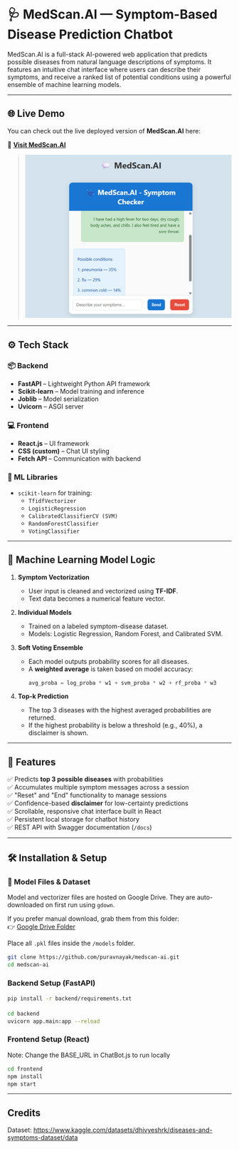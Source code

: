 # 🩺 MedScan.AI — Symptom-Based Disease Prediction Chatbot

MedScan.AI is a full-stack AI-powered web application that predicts possible diseases from natural language descriptions of symptoms. It features an intuitive chat interface where users can describe their symptoms, and receive a ranked list of potential conditions using a powerful ensemble of machine learning models.

---

## 🌐 Live Demo

You can check out the live deployed version of **MedScan.AI** here:

🔗 **[Visit MedScan.AI](https://medscan-ai.vercel.app/)**

> ![Live Demo Screenshot](extras/images/demo.png)

---

## ⚙️ Tech Stack

### 📦 Backend
- **FastAPI** – Lightweight Python API framework
- **Scikit-learn** – Model training and inference
- **Joblib** – Model serialization
- **Uvicorn** – ASGI server

### 💻 Frontend
- **React.js** – UI framework
- **CSS (custom)** – Chat UI styling
- **Fetch API** – Communication with backend

### 🧠 ML Libraries
- `scikit-learn` for training:
  - `TfidfVectorizer`
  - `LogisticRegression`
  - `CalibratedClassifierCV (SVM)`
  - `RandomForestClassifier`
  - `VotingClassifier`

---

## 🧠 Machine Learning Model Logic

1. **Symptom Vectorization**
   - User input is cleaned and vectorized using **TF-IDF**.
   - Text data becomes a numerical feature vector.

2. **Individual Models**
   - Trained on a labeled symptom-disease dataset.
   - Models: Logistic Regression, Random Forest, and Calibrated SVM.

3. **Soft Voting Ensemble**
   - Each model outputs probability scores for all diseases.
   - A **weighted average** is taken based on model accuracy:
     ```python
     avg_proba = log_proba * w1 + svm_proba * w2 + rf_proba * w3
     ```

4. **Top-k Prediction**
   - The top 3 diseases with the highest averaged probabilities are returned.
   - If the highest probability is below a threshold (e.g., 40%), a disclaimer is shown.

---

## 🚀 Features

✅ Predicts **top 3 possible diseases** with probabilities  
✅ Accumulates multiple symptom messages across a session  
✅ "Reset" and "End" functionality to manage sessions  
✅ Confidence-based **disclaimer** for low-certainty predictions  
✅ Scrollable, responsive chat interface built in React  
✅ Persistent local storage for chatbot history  
✅ REST API with Swagger documentation (`/docs`)

---


## 🛠️ Installation & Setup

### 🔽 Model Files & Dataset

Model and vectorizer files are hosted on Google Drive. They are auto-downloaded on first run using `gdown`.

If you prefer manual download, grab them from this folder:  
👉 [Google Drive Folder](https://drive.google.com/drive/folders/1CrhC1hfwhTJfvsBjuaRE479pPysU1CMO)

Place all `.pkl` files inside the `/models` folder.

```bash
git clone https://github.com/puravnayak/medscan-ai.git
cd medscan-ai
```

### Backend Setup (FastAPI)
```bash
pip install -r backend/requirements.txt

cd backend
uvicorn app.main:app --reload
```

### Frontend Setup (React)
Note: Change the BASE_URL in ChatBot.js to run locally

```bash
cd frontend
npm install
npm start
```
---

## Credits
Dataset: https://www.kaggle.com/datasets/dhivyeshrk/diseases-and-symptoms-dataset/data
